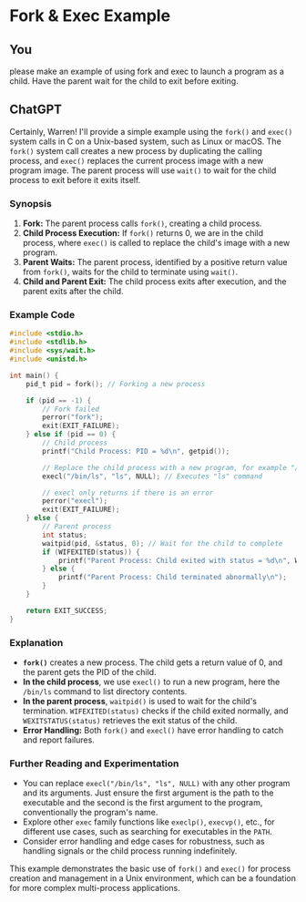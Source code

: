 
# Fork & Exec Example

## You
please make an example of using fork and exec to launch a program as a child.  Have the parent wait for the child to exit before exiting.

## ChatGPT

Certainly, Warren! I'll provide a simple example using the `fork()` and `exec()` system calls in C on a Unix-based system, such as Linux or macOS. The `fork()` system call creates a new process by duplicating the calling process, and `exec()` replaces the current process image with a new program image. The parent process will use `wait()` to wait for the child process to exit before it exits itself.

### Synopsis
1. **Fork:** The parent process calls `fork()`, creating a child process.
2. **Child Process Execution:** If `fork()` returns 0, we are in the child process, where `exec()` is called to replace the child's image with a new program.
3. **Parent Waits:** The parent process, identified by a positive return value from `fork()`, waits for the child to terminate using `wait()`.
4. **Child and Parent Exit:** The child process exits after execution, and the parent exits after the child.

### Example Code

```c
#include <stdio.h>
#include <stdlib.h>
#include <sys/wait.h>
#include <unistd.h>

int main() {
    pid_t pid = fork(); // Forking a new process

    if (pid == -1) {
        // Fork failed
        perror("fork");
        exit(EXIT_FAILURE);
    } else if (pid == 0) {
        // Child process
        printf("Child Process: PID = %d\n", getpid());

        // Replace the child process with a new program, for example "/bin/ls"
        execl("/bin/ls", "ls", NULL); // Executes "ls" command

        // execl only returns if there is an error
        perror("execl");
        exit(EXIT_FAILURE);
    } else {
        // Parent process
        int status;
        waitpid(pid, &status, 0); // Wait for the child to complete
        if (WIFEXITED(status)) {
            printf("Parent Process: Child exited with status = %d\n", WEXITSTATUS(status));
        } else {
            printf("Parent Process: Child terminated abnormally\n");
        }
    }

    return EXIT_SUCCESS;
}
```

### Explanation
- **`fork()`** creates a new process. The child gets a return value of 0, and the parent gets the PID of the child.
- **In the child process**, we use `execl()` to run a new program, here the `/bin/ls` command to list directory contents.
- **In the parent process**, `waitpid()` is used to wait for the child's termination. `WIFEXITED(status)` checks if the child exited normally, and `WEXITSTATUS(status)` retrieves the exit status of the child.
- **Error Handling:** Both `fork()` and `execl()` have error handling to catch and report failures.

### Further Reading and Experimentation
- You can replace `execl("/bin/ls", "ls", NULL)` with any other program and its arguments. Just ensure the first argument is the path to the executable and the second is the first argument to the program, conventionally the program's name.
- Explore other `exec` family functions like `execlp()`, `execvp()`, etc., for different use cases, such as searching for executables in the `PATH`.
- Consider error handling and edge cases for robustness, such as handling signals or the child process running indefinitely.

This example demonstrates the basic use of `fork()` and `exec()` for process creation and management in a Unix environment, which can be a foundation for more complex multi-process applications.